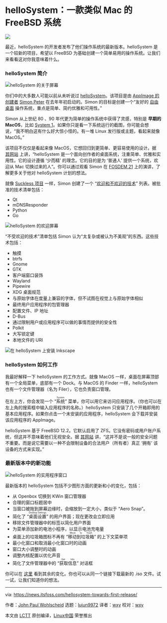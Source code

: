 [#]: subject: "helloSystem, the Mac-like FreeBSD OS, Takes Another Step Towards Full Release"
[#]: via: "https://news.itsfoss.com/hellosystem-towards-first-release/"
[#]: author: "John Paul Wohlscheid https://news.itsfoss.com/author/john/"
[#]: collector: "lujun9972"
[#]: translator: "wxy"
[#]: reviewer: " "
[#]: publisher: " "
[#]: url: " "

helloSystem：一款类似 Mac 的 FreeBSD 系统
======

![](https://i1.wp.com/news.itsfoss.com/wp-content/uploads/2021/10/hello-system-bsd.jpg?w=1200&ssl=1)

最近，helloSystem 的开发者发布了他们操作系统的最新版本。helloSystem 是一个较新的项目，希望以 FreeBSD 为基础创建一个简单易用的操作系统。让我们来看看这对你我意味着什么。

### helloSystem 简介

![helloSystem 的关于屏幕][1]

你们中的大多数人可能以前从未听说过 [helloSystem][2]。该项目是由 [AppImage 的创建者][3] [Simon Peter][4] 在去年年初启动的。Simon 的目标是创建一个“友好的 [自由桌面][5] 操作系统，重点是简单、简约优雅和可用性。”

Simon 从上世纪 80 、90 年代更为简单的操作系统中获得了灵感，特别是 **早期的 MacOS**，比如 [System 1][6]。如果你只是看一下系统运行的截图，你可能会想说，“我不明白这有什么好大惊小怪的。有一堆 Linux 发行版或主题，看起来就像 MacOS。”

该项目不仅仅是看起来像 MacOS，它想回归到更简单、更容易使用的设计。据 [其网站][7] 上讲，“helloSystem 是一个面向创作者的桌面系统，注重简单、优雅和实用性。它的设计遵循 ‘少而精’ 的理念。它的目的是为 ‘普通人’ 提供一个系统，欢迎从 Mac 切换过来的人”。你可以通过观看 Simon 在 [FOSDEM 21][8] 上的演讲，了解更多关于他对 helloSystem 计划的想法。

就像 [Suckless 项目][9] 一样，Simon 创建了一个 “[欢迎和不欢迎的技术][10]” 列表。被批准的技术清单包括：

  * Qt
  * mDNSResponder
  * Python
  * Go

![helloSystem 的欢迎屏幕][12]

“不受欢迎的技术”清单包括 Simon 认为“太复杂或被认为不美观”的东西。这些技术包括：

  * 触摸
  * btrfs
  * Gnome
  * GTK
  * 客户端窗口装饰
  * Wayland
  * Pipewire
  * XDG 桌面规范
  * 与原始字体在度量上兼容的字体，但不试图在视觉上与原始字体相似
  * 最终用户应用程序的包管理器
  * 配置文件、IP 地址
  * D-Bus
  * 通过限制用户或应用程序可以做的事情而提供的安全性
  * Polkit
  * 大写锁定键
  * 本地文件的 URI

![在 helloSystem 上安装 Inkscape][13]

### helloSystem 如何工作

我最好解释一下 helloSystem 的工作方式。就像 MacOS 一样，桌面在屏幕顶部有一个全局菜单，底部有一个 Dock。与 MacOS 的 Finder 一样，helloSystem 也有一个文件管理器（名为 Filer），它也负责窗口管理。

在左上方，你会发现一个 “<ruby>系统<rt>System</rt></ruby>” 菜单，你可以用它来访问应用程序。（你也可以在左上角的搜索框中输入应用程序的名称。）helloSystem 只安装了几个开箱即用的基本应用程序。如果你点击一个未安装的应用程序，helloSystem 会下载并安装该应用程序的 AppImage。

helloSystem 基于 FreeBSD 12.2。它默认启用了 ZFS。它没有密码或用户账户系统，但这并不意味着他们无视安全。据 [其网站][10] 讲，“这并不是说一般的安全问题不重要。而是说它需要以一种不会限制设备的合法用户（所有者）真正 ‘拥有’ 该设备的方式来实现。”

### 最新版本中的新功能

![helloSystem 的实用程序窗口][14]

最新版本的 helloSystem 包括不少图形方面的更新和小的变化，包括：

  * 从 Openbox 切换到 KWin 窗口管理器
  * 合理的窗口标题居中
  * 当窗口被拖到屏幕边缘时，会缩放到一定大小，类似于 “Aero Snap”。
  * 简化了 “<ruby>桌面设置<rt>Desktop Settings</rt></ruby>” 的用户界面；现在更改会立即应用
  * 移除文件管理器中的标签以简化用户界面
  * 为菜单添加新的电池小程序，以显示电池充电量
  * 桌面上的垃圾箱图标不再有 “<ruby>移动到垃圾箱<rt>Move to Trash</rt></ruby>” 的上下文菜单项
  * 最小化窗口和取消最小化窗口时的动画
  * 窗口大小调整时的动画
  * 调整内核配置以优化声音
  * 简化了文件管理器中的 “<ruby>获取信息<rt>Get Info</rt></ruby>” 对话框

你可以在 [这里][11] 看到其余的变化。你也可以从同一个链接下载最新的 .iso 文件。试一试，让我们知道你的想法。

--------------------------------------------------------------------------------

via: https://news.itsfoss.com/hellosystem-towards-first-release/

作者：[John Paul Wohlscheid][a]
选题：[lujun9972][b]
译者：[wxy](https://github.com/wxy)
校对：[wxy](https://github.com/wxy)

本文由 [LCTT](https://github.com/LCTT/TranslateProject) 原创编译，[Linux中国](https://linux.cn/) 荣誉推出

[a]: https://news.itsfoss.com/author/john/
[b]: https://github.com/lujun9972
[1]: https://i2.wp.com/news.itsfoss.com/wp-content/uploads/2021/10/hello-about.jpg?w=850&ssl=1
[2]: https://github.com/helloSystem/hello
[3]: https://itsfoss.com/appimage-interview/
[4]: https://github.com/probonopd
[5]: https://medium.com/@probonopd/bring-back-the-ease-of-80s-and-90s-personal-computing-393738c5e2a1
[6]: https://github.com/helloSystem/hello/wiki#design-principles
[7]: https://hellosystem.github.io/docs/
[8]: https://fosdem.org/2021/schedule/event/hello_bsd/
[9]: https://suckless.org/sucks/
[10]: https://github.com/helloSystem/hello/wiki/Welcome-and-unwelcome-technologies
[11]: https://github.com/helloSystem/ISO/releases/tag/r0.6.0
[12]: https://i0.wp.com/news.itsfoss.com/wp-content/uploads/2021/10/hello-welcome.jpg?w=850&ssl=1
[13]: https://i0.wp.com/news.itsfoss.com/wp-content/uploads/2021/10/hello-install.jpg?w=850&ssl=1
[14]: https://i0.wp.com/news.itsfoss.com/wp-content/uploads/2021/10/hello-utillities.jpg?w=850&ssl=1